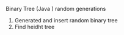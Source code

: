 Binary Tree (Java ) random generations

1. Generated and insert random binary tree
2. Find heidht tree
